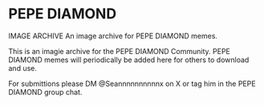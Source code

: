 # PEPE DIAMOND 
  IMAGE ARCHIVE
An image archive for PEPE DIAMOND memes.

This is an imagie archive for the PEPE DIAMOND Community. PEPE DIAMOND memes will periodically be added here for others to download and use. 

For submittions please DM @Seannnnnnnnnnx on X or tag him in the PEPE DIAMOND group chat. 
